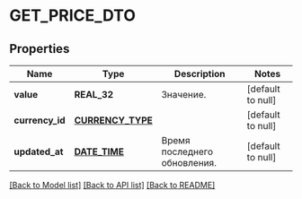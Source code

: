 # GET_PRICE_DTO

## Properties
Name | Type | Description | Notes
------------ | ------------- | ------------- | -------------
**value** | **REAL_32** | Значение. | [default to null]
**currency_id** | [**CURRENCY_TYPE**](CurrencyType.md) |  | [default to null]
**updated_at** | [**DATE_TIME**](DATE_TIME.md) | Время последнего обновления. | [default to null]

[[Back to Model list]](../README.md#documentation-for-models) [[Back to API list]](../README.md#documentation-for-api-endpoints) [[Back to README]](../README.md)


